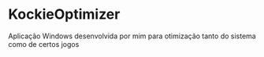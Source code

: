 # KockieOptimizer
Aplicação Windows desenvolvida por mim para otimização tanto do sistema como de certos jogos
